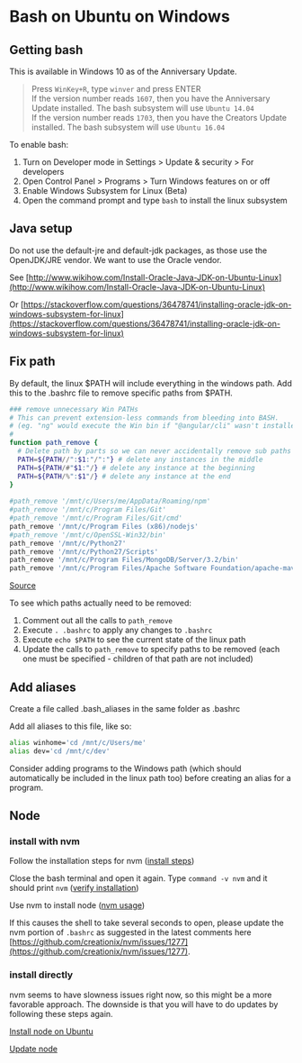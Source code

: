 # Bash on Ubuntu on Windows

## Getting bash

This is available in Windows 10 as of the Anniversary Update.

> Press `WinKey+R`, type `winver` and press ENTER  
If the version number reads `1607`, then you have the Anniversary Update installed. The bash subsystem will use `Ubuntu 14.04`  
If the version number reads `1703`, then you have the Creators Update installed. The bash subsystem will use `Ubuntu 16.04`

To enable bash:

1. Turn on Developer mode in Settings > Update & security > For developers
1. Open Control Panel > Programs > Turn Windows features on or off
1. Enable Windows Subsystem for Linux (Beta)
1. Open the command prompt and type `bash` to install the linux subsystem

## Java setup

Do not use the default-jre and default-jdk packages, as those use the OpenJDK/JRE vendor. We want to use the Oracle vendor.

See [http://www.wikihow.com/Install-Oracle-Java-JDK-on-Ubuntu-Linux](http://www.wikihow.com/Install-Oracle-Java-JDK-on-Ubuntu-Linux)

Or [https://stackoverflow.com/questions/36478741/installing-oracle-jdk-on-windows-subsystem-for-linux](https://stackoverflow.com/questions/36478741/installing-oracle-jdk-on-windows-subsystem-for-linux)

## Fix path

By default, the linux $PATH will include everything in the windows path. Add this to the .bashrc file to remove specific paths from $PATH.

```bash
### remove unnecessary Win PATHs
# This can prevent extension-less commands from bleeding into BASH.
# (eg. "ng" would execute the Win bin if "@angular/cli" wasn't installed on Linux.)
#
function path_remove {
  # Delete path by parts so we can never accidentally remove sub paths
  PATH=${PATH//":$1:"/":"} # delete any instances in the middle
  PATH=${PATH/#"$1:"/} # delete any instance at the beginning
  PATH=${PATH/%":$1"/} # delete any instance at the end
}
 
#path_remove '/mnt/c/Users/me/AppData/Roaming/npm'
#path_remove '/mnt/c/Program Files/Git'
#path_remove '/mnt/c/Program Files/Git/cmd'
path_remove '/mnt/c/Program Files (x86)/nodejs'
#path_remove '/mnt/c/OpenSSL-Win32/bin'
path_remove '/mnt/c/Python27'
path_remove '/mnt/c/Python27/Scripts'
path_remove '/mnt/c/Program Files/MongoDB/Server/3.2/bin'
path_remove '/mnt/c/Program Files/Apache Software Foundation/apache-maven-3.3.3/bin'
```

[Source](https://github.com/Microsoft/BashOnWindows/issues/1890#issuecomment-318802876)

To see which paths actually need to be removed:

1. Comment out all the calls to `path_remove`
1. Execute `. .bashrc` to apply any changes to `.bashrc`
1. Execute `echo $PATH` to see the current state of the linux path
1. Update the calls to `path_remove` to specify paths to be removed (each one must be specified - children of that path are not included)

## Add aliases

Create a file called .bash_aliases in the same folder as .bashrc

Add all aliases to this file, like so:

```bash
alias winhome='cd /mnt/c/Users/me'
alias dev='cd /mnt/c/dev'
```

Consider adding programs to the Windows path (which should automatically be included in the linux path too) before creating an alias for a program.

## Node

### install with nvm

Follow the installation steps for nvm ([install steps](https://github.com/creationix/nvm#install-script))

Close the bash terminal and open it again. Type `command -v nvm` and it should print `nvm` ([verify installation](https://github.com/creationix/nvm#verify-installation))

Use nvm to install node ([nvm usage](https://github.com/creationix/nvm#usage))

If this causes the shell to take several seconds to open, please update the nvm portion of `.bashrc` as suggested in the latest comments here [https://github.com/creationix/nvm/issues/1277](https://github.com/creationix/nvm/issues/1277).

### install directly

nvm seems to have slowness issues right now, so this might be a more favorable approach. The downside is that you will have to do updates by following these steps again.

[Install node on Ubuntu](https://nodejs.org/en/download/package-manager/#debian-and-ubuntu-based-linux-distributions)

[Update node](https://aigeec.com/upgrading-your-version-of-nodejs-on-windows-10-bash/)
